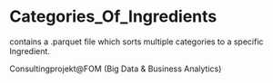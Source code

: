 # Categories_Of_Ingredients
contains a .parquet file which sorts multiple categories to a specific Ingredient.  

Consultingprojekt@FOM (Big Data & Business Analytics)

